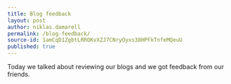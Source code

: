 ```yaml
---
title: Blog feedback
layout: post
author: niklas.damarell
permalink: /blog-feedback/
source-id: 1amCqD1ZgbtLRROKvXZJ7CNryOyxs38HPFkTnfeMQeuU
published: true
---
```

Today we talked about reviewing our blogs and we got feedback from our friends.

